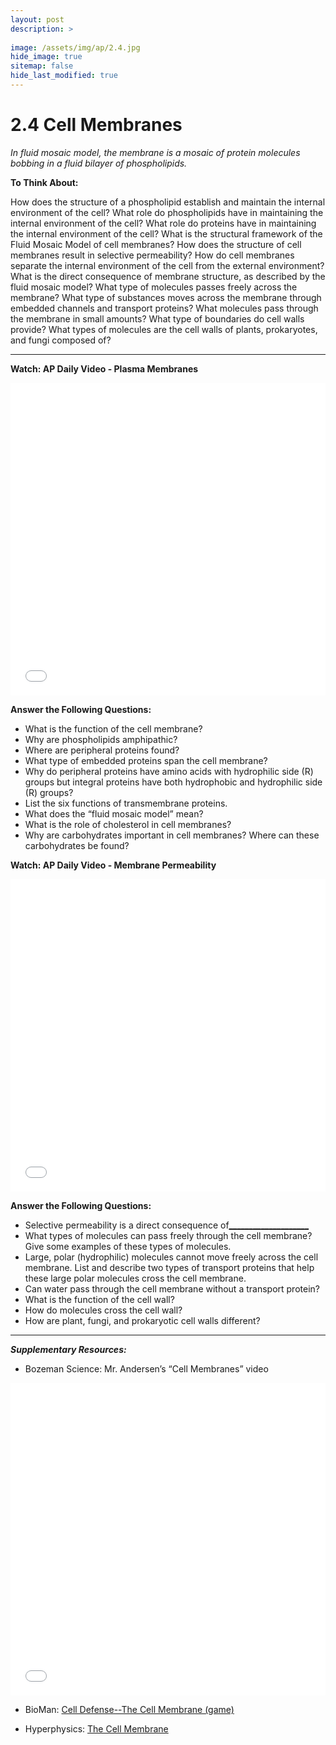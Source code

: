 ```yaml
---
layout: post
description: >
  
image: /assets/img/ap/2.4.jpg
hide_image: true
sitemap: false
hide_last_modified: true
---
```


# 2.4 Cell Membranes

*In fluid mosaic model, the membrane is a mosaic of protein molecules bobbing in a fluid bilayer of phospholipids.*

**To Think About:** 

How does the structure of a phospholipid establish and maintain the internal environment of the cell?  What role do phospholipids have in maintaining the internal environment of the cell?  What role do proteins have in maintaining the internal environment of the cell?  What is the structural framework of the Fluid Mosaic Model of cell membranes?  How does the structure of cell membranes result in selective permeability?  How do cell membranes separate the internal environment of the cell from the external environment?  What is the direct consequence of membrane structure, as described by the fluid mosaic model?  What type of molecules passes freely across the membrane?  What type of substances moves across the membrane through embedded channels and transport proteins?  What molecules pass through the membrane in small amounts?  What type of boundaries do cell walls provide?  What types of molecules are the cell walls of plants, prokaryotes, and fungi composed of?

---

**Watch: AP Daily Video - Plasma Membranes**

<iframe src="//player.bilibili.com/player.html?isOutside=true&aid=762646093&bvid=BV1964y1a7Xj&cid=403470901&p=13&high_quality=1&danmaku=0&autoplay=0" allowfullscreen="allowfullscreen" width="100%" height="500" scrolling="no" frameborder="0" sandbox="allow-top-navigation allow-same-origin allow-forms allow-scripts"></iframe>

**Answer the Following Questions:**

- What is the function of the cell membrane?
- Why are phospholipids amphipathic?
- Where are peripheral proteins found?
- What type of embedded proteins span the cell membrane?
- Why do peripheral proteins have amino acids with hydrophilic side (R) groups but integral proteins have both hydrophobic and hydrophilic side (R) groups?
- List the six functions of transmembrane proteins.
- What does the “fluid mosaic model” mean?
- What is the role of cholesterol in cell membranes?
- Why are carbohydrates important in cell membranes?  Where can these carbohydrates be found?

**Watch: AP Daily Video - Membrane Permeability**

<iframe src="//player.bilibili.com/player.html?isOutside=true&aid=762646093&bvid=BV1964y1a7Xj&cid=403471283&p=14&high_quality=1&danmaku=0&autoplay=0" allowfullscreen="allowfullscreen" width="100%" height="500" scrolling="no" frameborder="0" sandbox="allow-top-navigation allow-same-origin allow-forms allow-scripts"></iframe>

**Answer the Following Questions:**

- Selective permeability is a direct consequence of<u>____________________</u>
- What types of molecules can pass freely through the cell membrane?  Give some examples of these types of molecules.
- Large, polar (hydrophilic) molecules cannot move freely across the cell membrane.  List and describe two types of transport proteins that help these large polar molecules cross the cell membrane.
- Can water pass through the cell membrane without a transport protein?
- What is the function of the cell wall?
- How do molecules cross the cell wall?
- How are plant, fungi, and prokaryotic cell walls different?

---

***Supplementary Resources:*** 

- Bozeman Science:  Mr. Andersen’s “Cell Membranes” video

<iframe src="//player.bilibili.com/player.html?isOutside=true&aid=112829311026714&bvid=BV1sm84eDEAy&cid=500001623539647&p=1&high_quality=1&danmaku=0&autoplay=0" allowfullscreen="allowfullscreen" width="100%" height="500" scrolling="no" frameborder="0" sandbox="allow-top-navigation allow-same-origin allow-forms allow-scripts"></iframe>

- BioMan: [Cell Defense--The Cell Membrane (game)](https://biomanbio.com/HTML5GamesandLabs/Cellgames/celldefensehtml5page.html)

- Hyperphysics: [The Cell Membrane](http://hyperphysics.phy-astr.gsu.edu/hbase/Biology/celmem.html)

